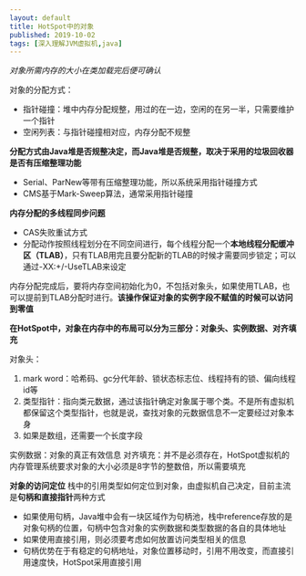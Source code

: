 ```yaml
---
layout: default
title: HotSpot中的对象
published: 2019-10-02
tags: [深入理解JVM虚拟机,java]
---
```


*对象所需内存的大小在类加载完后便可确认*

对象的分配方式：
 - 指针碰撞：堆中内存分配规整，用过的在一边，空闲的在另一半，只需要维护一个指针
 - 空闲列表：与指针碰撞相对应，内存分配不规整

**分配方式由Java堆是否规整决定，而Java堆是否规整，取决于采用的垃圾回收器是否有压缩整理功能**

 - Serial、ParNew等带有压缩整理功能，所以系统采用指针碰撞方式
 - CMS基于Mark-Sweep算法，通常采用指针碰撞

**内存分配的多线程同步问题**

 - CAS失败重试方式
 - 分配动作按照线程划分在不同空间进行，每个线程分配一个**本地线程分配缓冲区（TLAB）**，只有TLAB用完且要分配新的TLAB的时候才需要同步锁定；可以通过-XX:+/-UseTLAB来设定

内存分配完成后，要将内存空间初始化为0，不包括对象头，如果使用TLAB，也可以提前到TLAB分配时进行。**该操作保证对象的实例字段不赋值的时候可以访问到零值**

**在HotSpot中，对象在内存中的布局可以分为三部分：对象头、实例数据、对齐填充**

对象头：

 1. mark word：哈希码、gc分代年龄、锁状态标志位、线程持有的锁、偏向线程id等
 2. 类型指针：指向类元数据，通过该指针确定对象属于哪个类。不是所有虚拟机都保留这个类型指针，也就是说，查找对象的元数据信息不一定要经过对象本身
 3. 如果是数组，还需要一个长度字段

 实例数据：对象的真正有效信息
 对齐填充：并不是必须存在，HotSpot虚拟机的内存管理系统要求对象的大小必须是8字节的整数倍，所以需要填充

**对象的访问定位**
栈中的引用类型如何定位到对象，由虚拟机自己决定，目前主流是**句柄和直接指针**两种方式

 - 如果使用句柄，Java堆中会有一块区域作为句柄池，栈中reference存放的是对象句柄的位置，句柄中包含对象的实例数据和类型数据的各自的具体地址
 - 如果使用直接引用，则必须要考虑如何放置访问类型相关的信息
 - 句柄优势在于有稳定的句柄地址，对象位置移动时，引用不用改变，而直接引用速度快，HotSpot采用直接引用